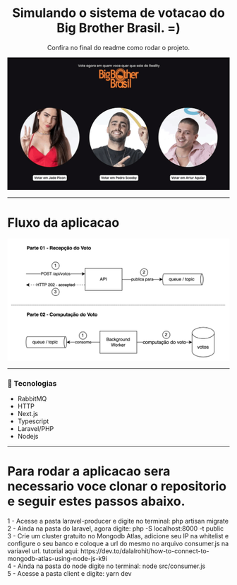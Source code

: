 

<div align="center">
  <h1>Simulando o sistema de votacao do Big Brother Brasil. =)</h1>
  <p>Confira no final do readme como rodar o projeto.</p>
  <img src="./git-client.gif">
</div>

<hr/>

<div align="left">
  <h1>Fluxo da aplicacao</h1>
  <img src="./flow.png">
</div>

<hr/>

### :rocket: Tecnologias

- RabbitMQ
- HTTP
- Next.js
- Typescript
- Laravel/PHP
- Nodejs

<hr/>

<div align="left">
    <h1>Para rodar a aplicacao sera necessario voce clonar o repositorio e seguir estes passos abaixo.</h1>
    1 - Acesse a pasta laravel-producer e digite no terminal: php artisan migrate <br/>
    2 - Ainda na pasta do laravel, agora digite: php -S localhost:8000 -t public <br/>
    3 - Crie um cluster gratuito no Mongodb Atlas, adicione seu IP na whitelist e configure o seu banco e coloque a url do mesmo no arquivo consumer.js na variavel url. tutorial aqui: https://dev.to/dalalrohit/how-to-connect-to-mongodb-atlas-using-node-js-k9i<br/>
    4 - Ainda na pasta do node digite no terminal: node src/consumer.js<br/>
    5 - Acesse a pasta client e digite: yarn dev<br/>
</div>
